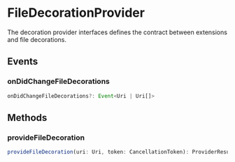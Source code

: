 # FileDecorationProvider

The decoration provider interfaces defines the contract between extensions and file decorations.

## Events

### onDidChangeFileDecorations

```typescript
onDidChangeFileDecorations?: Event<Uri | Uri[]>
```

## Methods

### provideFileDecoration

```typescript
provideFileDecoration(uri: Uri, token: CancellationToken): ProviderResult<FileDecoration>
```

